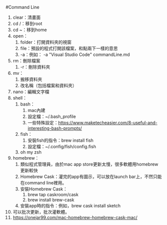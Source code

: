 #Command Line
1. clear：清畫面
2. cd /：移到root
3. cd ~：移到home
4. open：
   1. folder：打開資料夾的視窗
   2. file：預設的程式打開該檔案，和點兩下一樣的意思
   3. -a：例如： -a "Visual Studio Code" commandLine.md
5. rm：刪除檔案
   1. -r：刪除資料夾
6. mv：
   1. 搬移資料夾
   2. 改名稱（包括檔案和資料夾）
7. nano：編輯文字檔
8. shell：
   1. bash：
      1. mac內建
      2. 設定檔：~/.bash_profile
      3. 一些特殊設定：https://www.maketecheasier.com/8-useful-and-interesting-bash-prompts/
   2. fish：
      1. 安裝fish的指令：brew install fish
      2. 設定檔：~/.config/fish/config.fish
   3. oh my zsh
9.  homebrew：
    1.  類似程式管理員，由於mac app store更新太慢，很多軟體用homebrew更新較快
    2.  Homebrew Cask：灌完的app有圖示，可以放在launch bar上，不然只能在command line裡用。
       1.  安裝Homebrew Cask：
           1.  brew tap caskroom/cask
           2.  brew install brew-cask
       2.  安裝app時的指令：例如，brew cask install sketch
10. 可以批次更新，批次灌軟體。
11. https://onejar99.com/mac-homebrew-homebrew-cask-mac/
